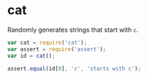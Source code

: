 # cat

Randomly generates strings that start with `c`.

```js
var cat = require('cat');
var assert = require('assert');
var id = cat();

assert.equal(id[0], 'c', 'starts with c');
```
